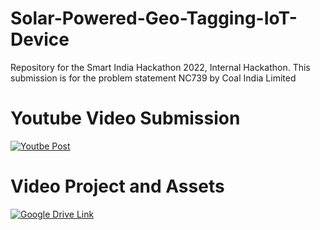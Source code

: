 # Solar-Powered-Geo-Tagging-IoT-Device
Repository for the Smart India Hackathon 2022, Internal Hackathon. This submission is for the problem statement NC739 by Coal India Limited

# Youtube Video Submission
[![Youtbe Post](https://img.youtube.com/vi/Xw2wraH2PT8/hqdefault.jpg)](https://youtu.be/Xw2wraH2PT8)

# Video Project and Assets
[![Google Drive Link](https://ibb.co/FW8p5z8)](https://drive.google.com/drive/folders/1wulRGM36Rpuj0GR6PvatQlDRGXMtFUMw?usp=sharing)